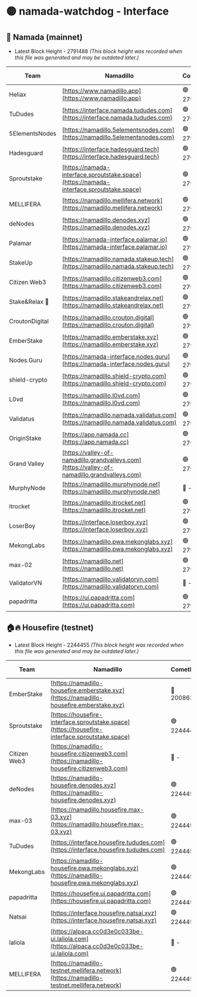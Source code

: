 # 🟡 namada-watchdog - Interface

## 🚀 Namada (mainnet)
- Latest Block Height - 2791488 *(This block height was recorded when this file was generated and may be outdated later.)*

| Team | Namadillo | CometBFT | Indexer | MASP Indexer |
|-|-|-|-|-|
| Heliax | [https://www.namadillo.app](https://www.namadillo.app) | 🟢 2791469 | 🔴 2789127 | 🟢 2791469 |
| TuDudes | [https://interface.namada.tududes.com](https://interface.namada.tududes.com) | 🟢 2791469 | 🔴 2774042 | 🟢 2791469 |
| 5ElementsNodes | [https://namadillo.5elementsnodes.com](https://namadillo.5elementsnodes.com) | 🟢 2791469 | 🟢 2791469 | 🟢 2791469 |
| Hadesguard | [https://interface.hadesguard.tech](https://interface.hadesguard.tech) | 🟢 2791470 | 🔴 2774042 | 🟢 2791469 |
| Sproutstake | [https://namada-interface.sproutstake.space](https://namada-interface.sproutstake.space) | 🟢 2791470 | 🔴 2776502 | 🟢 2791470 |
| MELLIFERA | [https://namadillo.mellifera.network](https://namadillo.mellifera.network) | 🟢 2791471 | 🔴 2775675 | 🟢 2791471 |
| deNodes | [https://namadillo.denodes.xyz](https://namadillo.denodes.xyz) | 🟢 2791472 | 🔴 2774042 | 🟢 2791471 |
| Palamar | [https://namada-interface.palamar.io](https://namada-interface.palamar.io) | 🟢 2791472 | 🔴 2780590 | 🟢 2791471 |
| StakeUp | [https://namadillo.namada.stakeup.tech](https://namadillo.namada.stakeup.tech) | 🟢 2791473 | 🔴 2776502 | 🟢 2791473 |
| Citizen Web3 | [https://namadillo.citizenweb3.com](https://namadillo.citizenweb3.com) | 🟢 2791473 | 🟢 2791473 | 🟢 2791473 |
| Stake&Relax 🦥 | [https://namadillo.stakeandrelax.net](https://namadillo.stakeandrelax.net) | 🟢 2791474 | 🟢 2791474 | 🟢 2791473 |
| CroutonDigital | [https://namadillo.crouton.digital](https://namadillo.crouton.digital) | 🟢 2791474 | 🔴 2774301 | 🟢 2791474 |
| EmberStake | [https://namadillo.emberstake.xyz](https://namadillo.emberstake.xyz) | 🟢 2791475 | 🔴 2789127 | 🟢 2791474 |
| Nodes.Guru | [https://namada-interface.nodes.guru](https://namada-interface.nodes.guru) | 🟢 2791475 | 🔴 2780590 | 🟢 2791475 |
| shield-crypto | [https://namadillo.shield-crypto.com](https://namadillo.shield-crypto.com) | 🟢 2791476 | 🔴 - | 🔴 - |
| L0vd | [https://namadillo.l0vd.com](https://namadillo.l0vd.com) | 🟢 2791480 | 🟢 2791480 | 🟢 2791480 |
| Validatus | [https://namadillo.namada.validatus.com](https://namadillo.namada.validatus.com) | 🟢 2791481 | 🟢 2791481 | 🟢 2791481 |
| OriginStake | [https://app.namada.cc](https://app.namada.cc) | 🟢 2791481 | 🔴 2774042 | 🟢 2791481 |
| Grand Valley | [https://valley-of-namadillo.grandvalleys.com](https://valley-of-namadillo.grandvalleys.com) | 🟢 2791482 | 🔴 2779887 | 🟢 2791482 |
| MurphyNode | [https://namadillo.murphynode.net](https://namadillo.murphynode.net) | 🔴 - | 🔴 - | 🔴 - |
| itrocket | [https://namadillo.itrocket.net](https://namadillo.itrocket.net) | 🟢 2791484 | 🔴 2782644 | 🟢 2791484 |
| LoserBoy | [https://interface.loserboy.xyz](https://interface.loserboy.xyz) | 🟢 2791484 | 🟢 2791484 | 🟢 2791484 |
| MekongLabs | [https://namadillo.pwa.mekonglabs.xyz](https://namadillo.pwa.mekonglabs.xyz) | 🟢 2791485 | 🔴 2789127 | 🟢 2791485 |
| max-02 | [https://namadillo.net](https://namadillo.net) | 🟢 2791485 | 🔴 2789127 | 🟢 2791486 |
| ValidatorVN | [https://namadillo.validatorvn.com](https://namadillo.validatorvn.com) | 🔴 - | 🔴 - | 🔴 - |
| papadritta | [https://ui.papadritta.com](https://ui.papadritta.com) | 🟢 2791488 | 🔴 2785784 | 🟢 2791487 |

## 🏠🔥 Housefire (testnet)
- Latest Block Height - 2244455 *(This block height was recorded when this file was generated and may be outdated later.)*

| Team | Namadillo | CometBFT | Indexer | MASP Indexer |
|-|-|-|-|-|
| EmberStake | [https://namadillo-housefire.emberstake.xyz](https://namadillo-housefire.emberstake.xyz) | 🔴 2008636 | 🔴 - | 🔴 - |
| Sproutstake | [https://housefire-interface.sproutstake.space](https://housefire-interface.sproutstake.space) | 🟢 2244449 | 🟢 2244449 | 🟢 2244449 |
| Citizen Web3 | [https://namadillo-housefire.citizenweb3.com](https://namadillo-housefire.citizenweb3.com) | 🔴 - | 🟢 2244450 | 🟢 2244450 |
| deNodes | [https://namadillo-housefire.denodes.xyz](https://namadillo-housefire.denodes.xyz) | 🟢 2244451 | 🟢 2244451 | 🟢 2244451 |
| max-03 | [https://namadillo.housefire.max-03.xyz](https://namadillo.housefire.max-03.xyz) | 🟢 2244451 | 🔴 2167206 | 🟢 2244451 |
| TuDudes | [https://interface.housefire.tududes.com](https://interface.housefire.tududes.com) | 🟢 2244451 | 🟢 2244451 | 🟢 2244451 |
| MekongLabs | [https://namadillo-housefire.pwa.mekonglabs.xyz](https://namadillo-housefire.pwa.mekonglabs.xyz) | 🟢 2244452 | 🟢 2244451 | 🟢 2244451 |
| papadritta | [https://housefire.ui.papadritta.com](https://housefire.ui.papadritta.com) | 🟢 2244453 | 🟢 2244452 | 🟢 2244453 |
| Natsai | [https://interface.housefire.natsai.xyz](https://interface.housefire.natsai.xyz) | 🟢 2244453 | 🟢 2244453 | 🟢 2244453 |
| laliola | [https://alpaca.cc0d3e0c033be-ui.laliola.com](https://alpaca.cc0d3e0c033be-ui.laliola.com) | 🔴 - | 🔴 - | 🔴 - |
| MELLIFERA | [https://namadillo-testnet.mellifera.network](https://namadillo-testnet.mellifera.network) | 🟢 2244455 | 🟢 2244455 | 🟢 2244455 |

